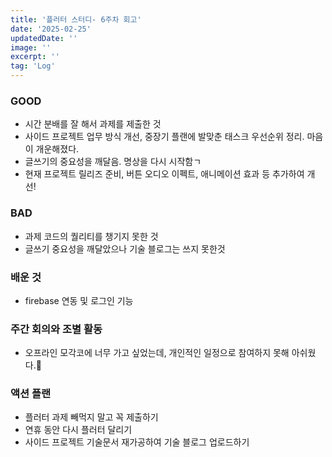 ```yaml
---
title: '플러터 스터디- 6주차 회고'
date: '2025-02-25'
updatedDate: ''
image: ''
excerpt: ''
tag: 'Log'
---
```


### **GOOD**

- 시간 분배를 잘 해서 과제를 제출한 것
- 사이드 프로젝트 업무 방식 개선, 중장기 플랜에 발맞춘 태스크 우선순위 정리. 마음이 개운해졌다.
- 글쓰기의 중요성을 깨달음. 명상을 다시 시작함ㄱ
- 현재 프로젝트 릴리즈 준비, 버튼 오디오 이펙트, 애니메이션 효과 등 추가하여 개선!

### **BAD**

- 과제 코드의 퀄리티를 챙기지 못한 것
- 글쓰기 중요성을 깨달았으나 기술 블로그는 쓰지 못한것

### **배운 것**

- firebase 연동 및 로그인 기능
  

### **주간 회의와 조별 활동**

- 오프라인 모각코에 너무 가고 싶었는데, 개인적인 일정으로 참여하지 못해 아쉬웠다.🥲

### **액션 플랜**

- 플러터 과제 빼먹지 말고 꼭 제출하기
- 연휴 동안 다시 플러터 달리기
- 사이드 프로젝트 기술문서 재가공하여 기술 블로그 업로드하기
